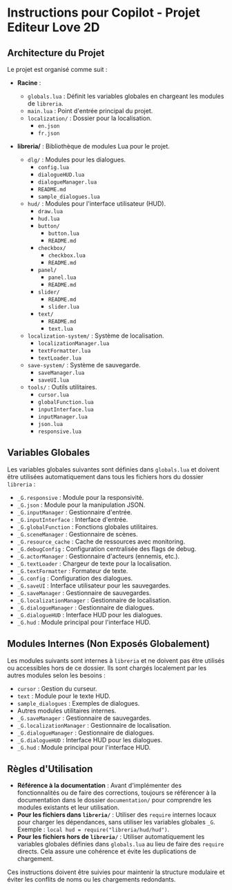 # Instructions pour Copilot - Projet Editeur Love 2D

## Architecture du Projet

Le projet est organisé comme suit :

- **Racine** :
  - `globals.lua` : Définit les variables globales en chargeant les modules de `libreria`.
  - `main.lua` : Point d'entrée principal du projet.
  - `localization/` : Dossier pour la localisation.
    - `en.json`
    - `fr.json`

- **libreria/** : Bibliothèque de modules Lua pour le projet.
  - `dlg/` : Modules pour les dialogues.
    - `config.lua`
    - `dialogueHUD.lua`
    - `dialogueManager.lua`
    - `README.md`
    - `sample_dialogues.lua`
  - `hud/` : Modules pour l'interface utilisateur (HUD).
    - `draw.lua`
    - `hud.lua`
    - `button/`
      - `button.lua`
      - `README.md`
    - `checkbox/`
      - `checkbox.lua`
      - `README.md`
    - `panel/`
      - `panel.lua`
      - `README.md`
    - `slider/`
      - `README.md`
      - `slider.lua`
    - `text/`
      - `README.md`
      - `text.lua`
  - `localization-system/` : Système de localisation.
    - `localizationManager.lua`
    - `textFormatter.lua`
    - `textLoader.lua`
  - `save-system/` : Système de sauvegarde.
    - `saveManager.lua`
    - `saveUI.lua`
  - `tools/` : Outils utilitaires.
    - `cursor.lua`
    - `globalFunction.lua`
    - `inputInterface.lua`
    - `inputManager.lua`
    - `json.lua`
    - `responsive.lua`

## Variables Globales

Les variables globales suivantes sont définies dans `globals.lua` et doivent être utilisées automatiquement dans tous les fichiers hors du dossier `libreria` :

- `_G.responsive` : Module pour la responsivité.
- `_G.json` : Module pour la manipulation JSON.
- `_G.inputManager` : Gestionnaire d'entrée.
- `_G.inputInterface` : Interface d'entrée.
- `_G.globalFunction` : Fonctions globales utilitaires.
- `_G.sceneManager` : Gestionnaire de scènes.
- `_G.resource_cache` : Cache de ressources avec monitoring.
- `_G.debugConfig` : Configuration centralisée des flags de debug.
- `_G.actorManager` : Gestionnaire d'acteurs (ennemis, etc.).
- `_G.textLoader` : Chargeur de texte pour la localisation.
- `_G.textFormatter` : Formateur de texte.
- `_G.config` : Configuration des dialogues.
- `_G.saveUI` : Interface utilisateur pour les sauvegardes.
- `_G.saveManager` : Gestionnaire de sauvegardes.
- `_G.localizationManager` : Gestionnaire de localisation.
- `_G.dialogueManager` : Gestionnaire de dialogues.
- `_G.dialogueHUD` : Interface HUD pour les dialogues.
- `_G.hud` : Module principal pour l'interface HUD.

## Modules Internes (Non Exposés Globalement)

Les modules suivants sont internes à `libreria` et ne doivent pas être utilisés ou accessibles hors de ce dossier. Ils sont chargés localement par les autres modules selon les besoins :

- `cursor` : Gestion du curseur.
- `text` : Module pour le texte HUD.
- `sample_dialogues` : Exemples de dialogues.
- Autres modules utilitaires internes.
- `_G.saveManager` : Gestionnaire de sauvegardes.
- `_G.localizationManager` : Gestionnaire de localisation.
- `_G.dialogueManager` : Gestionnaire de dialogues.
- `_G.dialogueHUD` : Interface HUD pour les dialogues.
- `_G.hud` : Module principal pour l'interface HUD.

## Règles d'Utilisation

- **Référence à la documentation** : Avant d'implémenter des fonctionnalités ou de faire des corrections, toujours se référencer à la documentation dans le dossier `documentation/` pour comprendre les modules existants et leur utilisation.
- **Pour les fichiers dans `libreria/`** : Utiliser des `require` internes locaux pour charger les dépendances, sans utiliser les variables globales `_G`. Exemple : `local hud = require("libreria/hud/hud")`.
- **Pour les fichiers hors de `libreria/`** : Utiliser automatiquement les variables globales définies dans `globals.lua` au lieu de faire des `require` directs. Cela assure une cohérence et évite les duplications de chargement.

Ces instructions doivent être suivies pour maintenir la structure modulaire et éviter les conflits de noms ou les chargements redondants.
